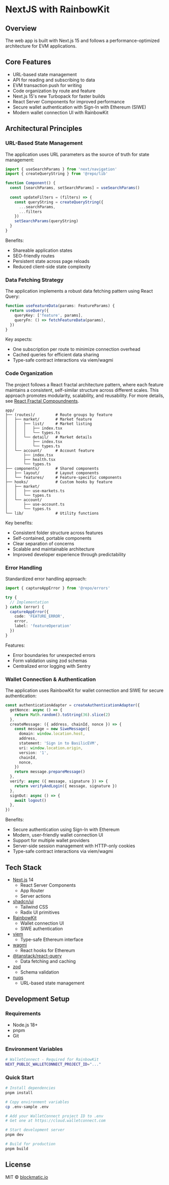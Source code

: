 # NextJS with RainbowKit

## Overview

The web app is built with Next.js 15 and follows a performance-optimized architecture for EVM applications. 

## Core Features

- URL-based state management
- API for reading and subscribing to data
- EVM transaction push for writing
- Code organization by route and feature
- Next.js 15's new Turbopack for faster builds
- React Server Components for improved performance
- Secure wallet authentication with Sign-In with Ethereum (SIWE)
- Modern wallet connection UI with RainbowKit

## Architectural Principles

### URL-Based State Management

The application uses URL parameters as the source of truth for state management:

```typescript
import { useSearchParams } from 'next/navigation'
import { createQueryString } from '@repo/lib'

function Component() {
  const [searchParams, setSearchParams] = useSearchParams()
  
  const updateFilters = (filters) => {
    const queryString = createQueryString({
      ...searchParams,
      ...filters
    })
    setSearchParams(queryString)
  }
}
```

Benefits:
- Shareable application states
- SEO-friendly routes
- Persistent state across page reloads
- Reduced client-side state complexity

### Data Fetching Strategy

The application implements a robust data fetching pattern using React Query:

```typescript
function useFeatureData(params: FeatureParams) {
  return useQuery({
    queryKey: ['feature', params],
    queryFn: () => fetchFeatureData(params),
  })
}
```

Key aspects:
- One subscription per route to minimize connection overhead
- Cached queries for efficient data sharing
- Type-safe contract interactions via viem/wagmi

### Code Organization

The project follows a React fractal architecture pattern, where each feature maintains a consistent, self-similar structure across different scales. This approach promotes modularity, scalability, and reusability. For more details, see [React Fractal Compoundnents](https://gaboesquivel.com/blog/2024-11-react-fractal-compoundnents).

```
app/
├── (routes)/         # Route groups by feature
│   ├── market/       # Market feature
│   │   ├── list/     # Market listing
│   │   │   ├── index.tsx
│   │   │   └── types.ts
│   │   └── detail/   # Market details
│   │       ├── index.tsx
│   │       └── types.ts
│   └── account/      # Account feature
│       ├── index.tsx
│       ├── health.tsx
│       └── types.ts
├── components/       # Shared components
│   ├── layout/       # Layout components
│   └── features/     # Feature-specific components
├── hooks/            # Custom hooks by feature
│   ├── market/
│   │   ├── use-markets.ts
│   │   └── types.ts
│   └── account/
│       ├── use-account.ts
│       └── types.ts
└── lib/              # Utility functions
```

Key benefits:
- Consistent folder structure across features
- Self-contained, portable components
- Clear separation of concerns
- Scalable and maintainable architecture
- Improved developer experience through predictability

### Error Handling

Standardized error handling approach:

```typescript
import { captureAppError } from '@repo/errors'

try {
  // Implementation
} catch (error) {
  captureAppError({
    code: 'FEATURE_ERROR',
    error,
    label: 'featureOperation'
  })
}
```

Features:
- Error boundaries for unexpected errors
- Form validation using zod schemas
- Centralized error logging with Sentry

### Wallet Connection & Authentication

The application uses RainbowKit for wallet connection and SIWE for secure authentication:

```typescript
const authenticationAdapter = createAuthenticationAdapter({
  getNonce: async () => {
    return Math.random().toString(36).slice(2)
  },
  createMessage: ({ address, chainId, nonce }) => {
    const message = new SiweMessage({
      domain: window.location.host,
      address,
      statement: 'Sign in to BasilicEVM',
      uri: window.location.origin,
      version: '1',
      chainId,
      nonce,
    })
    return message.prepareMessage()
  },
  verify: async ({ message, signature }) => {
    return verifyAndLogin({ message, signature })
  },
  signOut: async () => {
    await logout()
  },
})
```

Benefits:
- Secure authentication using Sign-In with Ethereum
- Modern, user-friendly wallet connection UI
- Support for multiple wallet providers
- Server-side session management with HTTP-only cookies
- Type-safe contract interactions via viem/wagmi

## Tech Stack

- [Next.js](https://nextjs.org) 14
  - React Server Components
  - App Router
  - Server actions
- [shadcn/ui](https://ui.shadcn.com)
  - Tailwind CSS
  - Radix UI primitives
- [RainbowKit](https://www.rainbowkit.com)
  - Wallet connection UI
  - SIWE authentication
- [viem](https://viem.sh)
  - Type-safe Ethereum interface
- [wagmi](https://wagmi.sh)
  - React hooks for Ethereum
- [@tanstack/react-query](https://tanstack.com/query)
  - Data fetching and caching
- [zod](https://zod.dev)
  - Schema validation
- [nuqs](https://nuqs.dev)
  - URL-based state management

## Development Setup

### Requirements
- Node.js 18+
- pnpm
- Git

### Environment Variables

```bash
# WalletConnect - Required for RainbowKit
NEXT_PUBLIC_WALLETCONNECT_PROJECT_ID="..."
```

### Quick Start

```bash
# Install dependencies
pnpm install

# Copy environment variables
cp .env-sample .env

# Add your WalletConnect project ID to .env
# Get one at https://cloud.walletconnect.com

# Start development server
pnpm dev

# Build for production
pnpm build
```

## License

MIT © [blockmatic.io](https://blockmatic.io)


